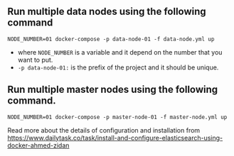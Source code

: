 ## Run multiple data nodes using the following command
```
NODE_NUMBER=01 docker-compose -p data-node-01 -f data-node.yml up
```
- where ``NODE_NUMBER`` is a variable and it depend on the number that you want to put.
- ``-p data-node-01:`` is the prefix of the project and it should be unique.
## Run multiple master nodes using the following command.
```
NODE_NUMBER=01 docker-compose -p master-node-01 -f master-node.yml up
```

Read more about the details of configuration and installation from https://www.dailytask.co/task/install-and-configure-elasticsearch-using-docker-ahmed-zidan
